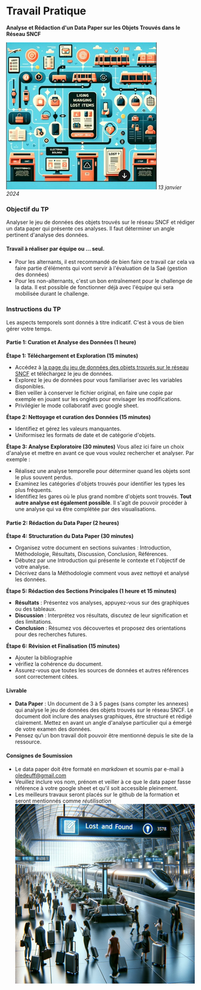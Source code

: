 
# Travail Pratique
**Analyse et Rédaction d'un Data Paper sur les Objets Trouvés dans le Réseau SNCF**

![image](lost.jpg)
*13 janvier 2024*

### **Objectif du TP**
Analyser le jeu de données des objets trouvés sur le réseau SNCF et rédiger un data paper qui présente ces analyses. Il faut déterminer un angle pertinent d'analyse des données.

#### Travail à réaliser par équipe ou ... seul.
- Pour les alternants, il est recommandé de bien faire ce travail car cela va faire partie d'éléments qui vont servir à l'évaluation de la Saé (gestion des données)
- Pour les non-alternants, c'est un bon entraînement pour le challenge de la data. Il est possible de fonctionner déjà avec l'équipe qui sera mobilisée durant le challenge.

### **Instructions du TP**
Les aspects temporels sont donnés à titre indicatif. C'est à vous de bien gérer votre temps.
#### **Partie 1: Curation et Analyse des Données (1 heure)**

**Étape 1: Téléchargement et Exploration (15 minutes)**
- Accédez à [la page du jeu de données des objets trouvés sur le réseau SNCF](https://ressources.data.sncf.com/explore/dataset/objets-trouves-restitution/information/) et téléchargez le jeu de données.
- Explorez le jeu de données pour vous familiariser avec les variables disponibles.
- Bien veiller à conserver le fichier original, en faire une copie par exemple en jouant sur les onglets pour envisager les modifications.
- Privilégier le mode collaboratif avec google sheet.

**Étape 2: Nettoyage et curation des Données (15 minutes)**
- Identifiez et gérez les valeurs manquantes.
- Uniformisez les formats de date et de catégorie d'objets.

**Étape 3: Analyse Exploratoire (30 minutes)**
Vous allez ici faire un choix d'analyse et mettre en avant ce que vous voulez rechercher et analyser.
Par exemple :
- Réalisez une analyse temporelle pour déterminer quand les objets sont le plus souvent perdus.
- Examinez les catégories d'objets trouvés pour identifier les types les plus fréquents.
- Identifiez les gares où le plus grand nombre d'objets sont trouvés.
**Tout autre analyse est également possible**.
 Il s'agit de pouvoir procéder à une analyse qui va être complétée par des visualisations.

#### **Partie 2: Rédaction du Data Paper (2 heures)**

**Étape 4: Structuration du Data Paper (30 minutes)**
- Organisez votre document en sections suivantes : Introduction, Méthodologie, Résultats, Discussion, Conclusion, Références.
- Débutez par une Introduction qui présente le contexte et l'objectif de votre analyse.
- Décrivez dans la Méthodologie comment vous avez nettoyé et analysé les données.

**Étape 5: Rédaction des Sections Principales (1 heure et 15 minutes)**
- **Résultats** : Présentez vos analyses, appuyez-vous sur des graphiques ou des tableaux.
- **Discussion** : Interprétez vos résultats, discutez de leur signification et des limitations.
- **Conclusion** : Résumez vos découvertes et proposez des orientations pour des recherches futures.

**Étape 6: Révision et Finalisation (15 minutes)**
- Ajouter la bibliographie
-  vérifiez la cohérence du document.
- Assurez-vous que toutes les sources de données et autres références sont correctement citées.

#### **Livrable**

- **Data Paper** : Un document de 3 à 5 pages (sans compter les annexes) qui analyse le jeu de données des objets trouvés sur le réseau SNCF. Le document doit inclure des analyses graphiques, être structuré et rédigé clairement. Mettez en avant un angle d'analyse particulier qui a émergé de votre examen des données.
- Pensez qu'un bon travail doit pouvoir être mentionné depuis le site de la ressource.

#### **Consignes de Soumission**

- Le data paper doit être formaté en *markdown* et soumis par e-mail à oledeuff@gmail.com
- Veuillez inclure vos nom, prénom et veiller à ce que le data paper fasse référence à votre google sheet et qu'il soit accessible pleinement.
- Les meilleurs travaux seront placés sur le github de la formation et seront mentionnés comme *réutilisation*
![objet](./objets.webp)